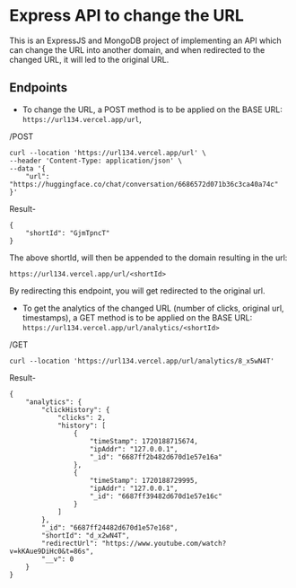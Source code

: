 # Express API to change the URL

This is an ExpressJS and MongoDB project of implementing an API which can change the URL into another domain, and when redirected to the changed URL, it will led to the original URL.

## Endpoints

- To change the URL, a POST method is to be applied on the BASE URL: `https://url134.vercel.app/url`, 

/POST

```
curl --location 'https://url134.vercel.app/url' \
--header 'Content-Type: application/json' \
--data '{
	"url": "https://huggingface.co/chat/conversation/6686572d071b36c3ca40a74c"
}'
```

Result-
```
{
	"shortId": "GjmTpncT"
}
```
The above shortId, will then be appended to the domain resulting in the url: 
```
https://url134.vercel.app/url/<shortId> 
```
By redirecting this endpoint, you will get redirected to the original url.


- To get the analytics of the changed URL (number of clicks, original url, timestamps), a GET method is to be applied on the BASE URL: `https://url134.vercel.app/url/analytics/<shortId>`

/GET

```
curl --location 'https://url134.vercel.app/url/analytics/8_x5wN4T'
```
Result-
```
{
	"analytics": {
		"clickHistory": {
			"clicks": 2,
			"history": [
				{
					"timeStamp": 1720188715674,
					"ipAddr": "127.0.0.1",
					"_id": "6687ff2b482d670d1e57e16a"
				},
				{
					"timeStamp": 1720188729995,
					"ipAddr": "127.0.0.1",
					"_id": "6687ff39482d670d1e57e16c"
				}
			]
		},
		"_id": "6687ff24482d670d1e57e168",
		"shortId": "d_x2wN4T",
		"redirectUrl": "https://www.youtube.com/watch?v=kKAue9DiHc0&t=86s",
		"__v": 0
	}
}
```


